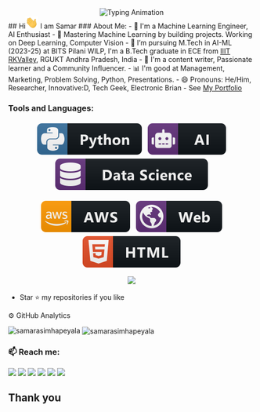 <div align="center">
  <img src="https://readme-typing-svg.demolab.com?font=Calibiri+Code&weight=900&size=35&pause=1000&color=9418F7&center=true&vCenter=true&width=500&height=100&lines=Machine Learning Engineer;Deep into AI" alt="Typing Animation">
</div>
## Hi<img src="https://raw.githubusercontent.com/ABSphreak/ABSphreak/master/gifs/Hi.gif" width="26px"> I am Samar
<!--
**Samarasimhareddy369/Samarasimhareddy369** is a ✨ _special_ ✨ repository because its `README.md` (this file) appears on your GitHub profile.
 -->
### About Me:
- 🤖 I'm a Machine Learning Engineer, AI Enthusiast
- 🔭 Mastering Machine Learning by building projects. Working on Deep Learning, Computer Vision
- 🌱 I’m pursuing M.Tech in AI-ML (2023-25) at BITS Pilani WILP, I'm a B.Tech graduate in ECE from <a href="https://rguktrkv.ac.in/">IIIT RKValley</a>, RGUKT Andhra Pradesh, India
- 📝 I'm a content writer, Passionate learner and a Community Influencer.
- 📊 I'm good at Management, Marketing, Problem Solving, Python, Presentations.
- 😄 Pronouns: He/Him, Researcher, Innovative:D, Tech Geek, Electronic Brian
- See <a href="https://samarasimhapeyala.github.io/">My Portfolio</a>

### Tools and Languages:

<p align="center">
 <img src="https://github.com/Samarasimhareddy369/Samarasimhareddy369/blob/master/assets/python.svg" alt="python" style="vertical-align:top; margin:4px">
 <!--<img src="https://github.com/Samarasimhareddy369/Samarasimhareddy369/blob/master/assets/iot.svg" alt="iot" style="vertical-align:top; margin:4px">-->
 <img src="https://github.com/Samarasimhareddy369/Samarasimhareddy369/blob/master/assets/ai.svg" alt="ai" style="vertical-align:top; margin:4px">
 <img src="https://github.com/Samarasimhareddy369/Samarasimhareddy369/blob/master/assets/datascience.svg" alt="datascience" style="vertical-align:top; margin:4px">
</p>
<p align="center">
 <img src="https://github.com/Samarasimhareddy369/Samarasimhareddy369/blob/master/assets/aws.svg" alt="aws" style="vertical-align:top; margin:4px">
 <img src="https://github.com/Samarasimhareddy369/Samarasimhareddy369/blob/master/assets/web.svg" alt="web" style="vertical-align:top; margin:4px">
 <img src="https://github.com/Samarasimhareddy369/Samarasimhareddy369/blob/master/assets/html.svg" alt="html" style="vertical-align:top; margin:4px">
</p>
<p align="center">
 <img src="https://user-images.githubusercontent.com/74038190/225813708-98b745f2-7d22-48cf-9150-083f1b00d6c9.gif" width="500"/>
</p>

- Star ⭐ my repositories if you like

⚙️ GitHub Analytics

<p><img align="left" src="https://github-readme-stats.vercel.app/api/top-langs/?username=samarasimhapeyala&layout=compact&theme=radical" alt="samarasimhapeyala" /></p>

<p>&nbsp;<img align="center" src="https://github-readme-stats.vercel.app/api?username=samarasimhapeyala&show_icons=true&theme=radical" alt="samarasimhapeyala" /></p>

### 📫 Reach me:
<a href="https://www.linkedin.com/in/samarasimhapeyala"><img src="https://github.com/samarsreddy/samarsreddy/blob/master/assets/linkedin.png" width="30" /></a>
<a href="https://github.com/samarasimhapeyala"><img src="https://github.com/samarsreddy/samarsreddy/blob/master/assets/github-logo.png" width="30" /></a>
<a href="https://www.facebook.com/samarasimhareddy369/"><img src="https://github.com/samarsreddy/samarsreddy/blob/master/assets/facebook.png" width="30" /></a>
<a href="https://twitter.com/samarsreddy"><img src="https://github.com/samarsreddy/samarsreddy/blob/master/assets/twitter.png" width="30" /></a>
<a href="https://www.instagram.com/samarsreddy"><img src="https://github.com/samarsreddy/samarsreddy/blob/master/assets/instagram.png" width="30" /></a>
<a href="https://medium.com/@samarasimhapeyala"><img src="https://github.com/samarsreddy/samarsreddy/blob/master/assets/medim.jpeg" width="34" /></a>

## Thank you
